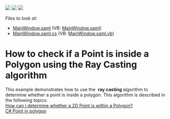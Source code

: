 <!-- default badges list -->
![](https://img.shields.io/endpoint?url=https://codecentral.devexpress.com/api/v1/VersionRange/128571197/16.1.6%2B)
[![](https://img.shields.io/badge/Open_in_DevExpress_Support_Center-FF7200?style=flat-square&logo=DevExpress&logoColor=white)](https://supportcenter.devexpress.com/ticket/details/T425356)
[![](https://img.shields.io/badge/📖_How_to_use_DevExpress_Examples-e9f6fc?style=flat-square)](https://docs.devexpress.com/GeneralInformation/403183)
<!-- default badges end -->
<!-- default file list -->
*Files to look at*:

* [MainWindow.xaml](./CS/DXMapShapeFile1/MainWindow.xaml) (VB: [MainWindow.xaml](./VB/DXMapShapeFile1/MainWindow.xaml))
* [MainWindow.xaml.cs](./CS/DXMapShapeFile1/MainWindow.xaml.cs) (VB: [MainWindow.xaml.vb](./VB/DXMapShapeFile1/MainWindow.xaml.vb))
<!-- default file list end -->
# How to check if a Point is inside a Polygon using the Ray Casting algorithm 


This example demonstrates how to use the  <strong>ray casting </strong>algorithm to determine whether a point is inside a polygon. This algorithm is described in the following topics:<br><a href="http://stackoverflow.com/questions/217578/how-can-i-determine-whether-a-2d-point-is-within-a-polygon">How can I determine whether a 2D Point is within a Polygon?</a><br><a href="http://stackoverflow.com/questions/4243042/c-sharp-point-in-polygon">C# Point in polygon</a>

<br/>


